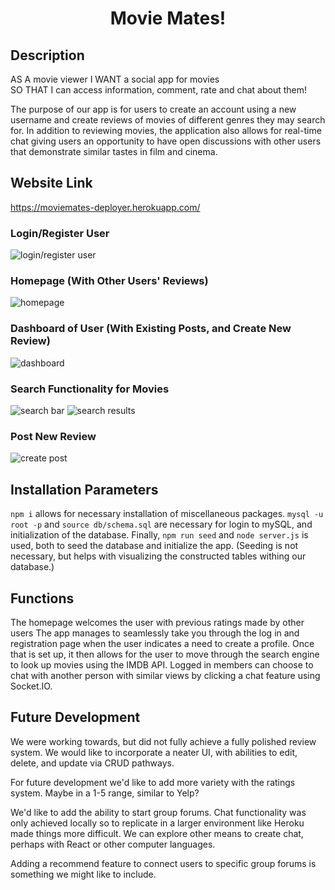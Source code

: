 <h1 align="center">Movie Mates!</h1>

## Description

AS A movie viewer
I WANT a social app for movies	
SO THAT I can access information, comment, rate and chat about them!

The purpose of our app is for users to create an account using a new username and create reviews of movies of different genres they may search for.
In addition to reviewing movies, the application also allows for real-time chat giving users an opportunity to have open discussions with other users that demonstrate similar tastes in film and cinema.

## Website Link

https://moviemates-deployer.herokuapp.com/

### Login/Register User

![login/register user](./public/images/MM2.png)

### Homepage (With Other Users' Reviews)

![homepage](./public/images/MM6.png)

### Dashboard of User (With Existing Posts, and Create New Review)

![dashboard](./public/images/MM1.png)

### Search Functionality for Movies

![search bar](./public/images/MM3.png)
![search results](./public/images/MM%24.png)

### Post New Review
![create post](./public/images/MM5.png)


## Installation Parameters

`npm i` allows for necessary installation of miscellaneous packages. `mysql -u root -p` and `source db/schema.sql` are necessary for login to mySQL, and initialization of the database. Finally, `npm run seed` and `node server.js` is used, both to seed the database and initialize the app. (Seeding is not necessary, but helps with visualizing the constructed tables withing our database.) 

## Functions
The homepage welcomes the user with previous ratings made by other users 
The app manages to seamlessly take you through the log in and registration page when the user indicates a need to create a profile. 
Once that is set up, it then allows for the user to move through the search engine to look up movies using the IMDB API.
Logged in members can choose to chat with another person with similar views by clicking a chat feature using Socket.IO.


## Future Development 
We were working towards, but did not fully achieve a fully polished review system. We would like to incorporate a neater UI, with abilities to edit, delete, and update via CRUD pathways.

For future development we'd like to add more variety with the ratings system. Maybe in a 1-5 range, similar to Yelp?

We'd like to add the ability to start group forums. Chat functionality was only achieved locally so to replicate in a larger environment like Heroku made things more difficult. We can explore other means to create chat, perhaps with React or other computer languages.

Adding a recommend feature to connect users to specific group forums is something we might like to include.
